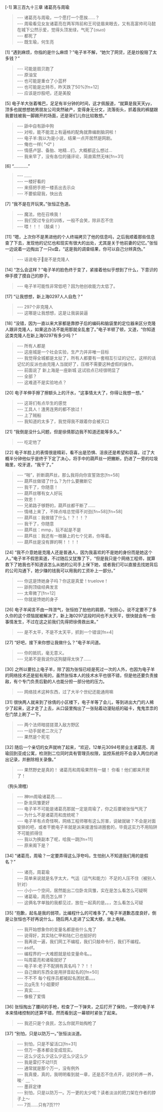 
[-1] 第三百九十三章 诸葛亮与周瑜
>--- 诸葛亮与周瑜，一个愿打一个愿挨……？<br>
>--- 周瑜看见女友诸葛亮在两军阵前和王司徒眉来眼去，又有高富帅司马懿在城下公然示爱，觉得头顶发绿，气死了(ಡωಡ)<br>
>--- 都死了<br>
>--- 既生瑜，何生亮<br>

[1] “遇到麻烦，你指的是什么麻烦？”电子羊不解，“她欠了网贷，还是炒股赔了太多钱？”
>--- 可能是扇贝跑了<br>
>--- 原油宝<br>
>--- 也可能是重仓了小蓝杯<br>
>--- 也可能是比特币，昨天跌了50%[fn=12]<br>
>--- 应该是炒股吧，还是美股<br>

[5] 电子羊大张着嘴巴，足足有半分钟的时间，这才佩服道，“就算是我天天yy，顶多也就想想她男朋友公司突然破产，变得身无分文，流落街头，抓着我的裤腿跟我要钱被我一脚踢开的场面，还是哥们儿你比较敢想。”
>--- 舔中自有舔中狗<br>
>--- 对啦，能不能混上有逼格的配角就靠编剧脑洞啦！<br>
>--- 电子羊:我以为是小说，结果一点开居然是网剧。<br>
>--- 俺也一样( °◅° )<br>
>--- 情感卢瑟、备胎、地精…们，大概都这么想过…<br>
>--- 我来早了，没有各位的骚评论，简直索然无味[fn=31]<br>

[6] “…………”
>--- ……<br>
>--- 一楼好看的<br>
>--- 来搭把手把一楼丢出去示众<br>
>--- 不要偷窥我，快出去<br>

[7] “我不是在开玩笑。”张恒正色道。
>--- 魔法，他在召唤我！<br>
>--- 我们受过专业的训练，一般不会笑，除非忍不住<br>
>--- 喂！！！（敲桌！）<br>

[11] “嗯，上次你不是黑进他的个人终端拷贝了他的信息吗，之后我顺着那些信息查了下去，发现他的记忆也和现实有很大的出处，尤其是关于他前妻的记忆。”张恒一边说着一边掏出了一只u盘，“这是我的调查结果，你可以自己分辨真伪。”
>--- 话说电子🐑是不是克隆人<br>

[14] “怎么会这样？”电子羊的脸色终于变了，紧接着他似乎想到了什么，下意识的伸手摸了摸自己的脖子。
>--- 电子羊可能性非常低吧？因为他创收能力太低了。<br>

[17] “让我想想，新上海0297人人自危？”
>--- 297个非克隆人<br>
>--- 这哪是让我想想，这是让我装装逼<br>

[18] “没错，因为一直以来大家都是靠脖子后的编码和脑袋里的定位器来区分克隆人跟非克隆人，如果这办法不能用那就全乱套了。”电子羊顿了顿，又道，“你知道这类克隆人在新上海0297有多少吗？”
>--- 所有人都是<br>
>--- 这座城是一个社会实验，生产力并非唯一目标<br>
>--- 我觉得全城都是太扯了，所有人都要有一套相互引证的记忆，这样的话记忆的反派也由克隆人当就好了，压根不需要这种虚假的操作。<br>
>--- 前面说了 新上海是一座新城 这试验点已经很明显了<br>
>--- 全部？<br>
>--- 这难道不是实验地点？<br>

[20] 电子羊伸手擦了擦额头上的汗水，“这事情太大了，你得让我想一想。”
>--- 这哥们有点华生的感觉<br>
>--- 工具人！渣男连男的都不放过！<br>
>--- 上了贼船<br>
>--- 我知道的太多了，我觉得我不跟着你会被灭口<br>

[21] “我倒是没什么问题，但是徐倩那边我不知道还能等多久。”
>--- 吃定他了<br>

[22] 电子羊脸上的表情很是精彩，看不出是恐惧、沮丧还是希望和窃喜，过了大概半分钟他似乎是终于下定了决心，将手中的葫芦丝一把撇断，扔进了一旁的垃圾箱里，咬牙道，“我干了。”
>--- “啪”，折断葫芦丝，那么我将向你宣誓效忠[fn=58]<br>
>--- 葫芦丝做错了什么？为什么要撇断它<br>
>--- 我干了，你随意！<br>
>--- 葫芦丝哪有女人好玩<br>
>--- 效忠！<br>
>--- 兄弟路子够野的，葫芦丝都干断了……<br>
>--- 情绪上来了，不摔点啥总觉得不对劲[fn=58][fn=58]<br>
>--- 葫芦丝：我做错了什么！？！！？<br>
>--- 我干了，你随意<br>
>--- 葫芦丝：mmp，玩不起是不是<br>
>--- 葫芦丝：我还有一根藤上的七个兄弟，你等着。<br>
>--- 葫芦丝是没有罪的啊！！！！<br>

[24] “我不介意她是克隆人还是普通人，因为我喜欢的不是她的身份而是她这个人。”电子羊不假思索道，不过随后又犹豫了下，“但是我只是个网络工程师，就算救下了她我也不知道该怎么从她的公司手上保下她，或者我们可以直接去找她背后的公司沟通下，她少赚的钱我可以用我的工资补上一部分。”
>--- 你这是馋她身子吗？你这是真爱！truelove！<br>
>--- 舔狗顶级经典发言<br>
>--- 太卑微了[fn=12]<br>
>--- 你就是馋她的身子<br>

[26] 电子羊闻言不由一阵泄气，张恒拍了拍他的肩膀，“别担心，说不定要不了多久你的这个烦恼就被解决了，新上海0297这段时间也不太天平，很快就会有一些事情发生，不过在这之前我们先得把徐倩救出来。”
>--- 是不太平，不是不太天平，抓到一个错误[fn=4]<br>

[27] “好吧，接下来你想让我做什么？”电子羊问道。
>--- 你的抵抗，毫无意义。<br>
>--- 兄弟不是我说你这狗腿得太快了……<br>

[30] 之所以要拉上电子羊，除了因为张恒已经是死过一次的人外，也因为电子羊的网络技术还是挺有用的，虽然张恒本人的技术水平也很不错，但是他还要负责接敌，有个专门负责后勤的人也能分担一部分他的压力。
>--- 网络技术这种东西，过了大半个世纪还能通用嘛<br>

[31] 很快两人就来到了徐倩的小区楼下，电子羊等了会儿，等到进出大门的人稀少了起来，这才走了上去，从口袋里掏出了一张贴着动漫贴纸的磁卡，鬼鬼祟祟的在门禁上刷了一下。
>--- 两个法师暗搓搓潜入敌方野区<br>
>--- 一动手就老二次元了<br>
>--- 果然是个死宅<br>

[32] 随后一个亲切的女声就响了起来，“欢迎，12单元3094号房业主诸葛亮、周瑜回到亚成公寓，检测到二位同时具有管理员权限，监控系统将不会录入两位的进出记录，并删除相关录像。”
>--- 果然野史是真的！
诸葛亮和周瑜果然有一腿！
你看！他们都来开房了！

（狗头滑稽）<br>
>--- 神tm周瑜诸葛亮……<br>
>--- 卧龙凤雏更好<br>
>--- 电子羊不可能是诸葛亮那就一定是周瑜了，你之后要被张恒气死了<br>
>--- 为什么不是诸葛亮和庞统呢？<br>
>--- 电子羊有点奇怪啊，网络工程师哪有这么厉害，说破就破？不会是对面安排的吧，或者干脆电子羊就是派来接渣恒进圈套的，毕竟这实力不用陷阱不可能抓得住<br>
>--- 我以为换副本了呢，哈我一跳[fn=11]<br>
>--- 原来阁下是？<br>

[34] “诸葛亮，周瑜？一定要弄得这么浮夸吗，生怕别人不知道我们用的是假名？”
>--- 诸亮，周葛瑜<br>
>--- 简单来说就是名字太大，气运（运气和能力）不足的人压不住（被别人针对）<br>
>--- 小小一个空间，居然能出二位卧龙凤雏，实在是怎么看怎么可疑啊<br>
>--- 诸葛瑜，周亮怎么样？<br>
>--- 这俩名字单独的我都见过，放在一起真的是。。，怎么看怎么可疑<br>

[35] “抱歉，起名是我的弱项，比编程什么的可难多了。”电子羊道歉态度良好，倒是让张恒也不好再说什么，随后两人走进了公寓大楼，坐上电梯。
>--- 我开始想象你的变量名都是些什么鬼了<br>
>--- 说得好，其实陆仁甲和陆仁已也挺好的<br>
>--- 我再说一遍，我们网工不编程，我们只敲命令行，我们不编程。<br>
>--- asdf。<br>
>--- 编程界的一大难题就是给变量命名。。<br>
>--- 叫周葛亮和诸瑜就好了<br>
>--- 电子羊:老子不配拥有真名吗？？！！<br>
>--- 自己做的东西全是用拼音起名的[fn=50]<br>
>--- 不不不  每个程序员都被起名困扰着。。。<br>
>--- 比g先生 f小姐要好<br>
>--- 真实……<br>
>--- 像极了爱情<br>

[36] 张恒掏出了腰间的手枪，检查了一下弹夹，之后打开了保险，一旁的电子羊本来情绪控制的还算不错，然而看到这一幕顿时紧张了起来。
>--- 我还只是个良民，怎么你就开始掏枪了<br>

[37] “别怕，只是以防万一。”张恒淡淡道。
>--- 别怕，只是不留活口[fn=31]<br>
>--- 但万一基本都会变成现实。<br>
>--- 这么少这么少这么少这么少这么少<br>
>--- 我是雷打不动11页<br>
>--- 通常就是那个万一，没有例外<br>
>--- 我真傻，真的，我明明看到就一章，还是忍不住点开，说好的养一养，唉╯﹏╰<br>
>--- 墨菲定律<br>
>--- 别怕，只是以防万一。万一更的太少呢？读者淡淡的把刀架在作者的脖子上～<br>
>--- 7页......只有7页???<br>
